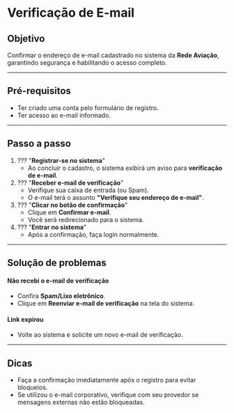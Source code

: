 # <i data-lucide="mail" class="icon-lg"></i> Verificação de E-mail

## <i data-lucide="target" class="icon-lg"></i> Objetivo

Confirmar o endereço de e-mail cadastrado no sistema da **Rede Aviação**, garantindo segurança e habilitando o acesso completo.

---

## <i data-lucide="square-check" class="icon-lg"></i> Pré-requisitos

- Ter criado uma conta pelo formulário de registro.
- Ter acesso ao e-mail informado.

---

## <i data-lucide="notebook-pen" class="icon-lg"></i> Passo a passo

1. ??? "**Registrar-se no sistema**"
      - Ao concluir o cadastro, o sistema exibirá um aviso para **verificação de e-mail**.
2. ??? "**Receber e-mail de verificação**"
      - Verifique sua caixa de entrada (ou Spam).
      - O e-mail terá o assunto **"Verifique seu endereço de e-mail"**.
3. ??? "**Clicar no botão de confirmação**"
      - Clique em **Confirmar e-mail**.
      - Você será redirecionado para o sistema.
4. ??? "**Entrar no sistema**"
      - Após a confirmação, faça login normalmente.

---

## <i data-lucide="wrench" class="icon-lg"></i> Solução de problemas

#### Não recebi o e-mail de verificação
- Confira **Spam/Lixo eletrônico**.  
- Clique em **Reenviar e-mail de verificação** na tela do sistema.

#### Link expirou 
- Volte ao sistema e solicite um novo e-mail de verificação.

---

## <i data-lucide="lightbulb" class="icon-dica"></i> Dicas

- Faça a confirmação imediatamente após o registro para evitar bloqueios.
- Se utilizou o e-mail corporativo, verifique com seu provedor se mensagens externas não estão bloqueadas.
